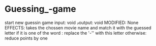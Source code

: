 # Guessing_-game
start new guessin game input: void  دoutput: void  MODIFIED: None EFFECTS: takes the chossen movie name and match it with the guessed letter  if it is one of the word : replace the '-'' with this letter  otherwise: reduce points by one
